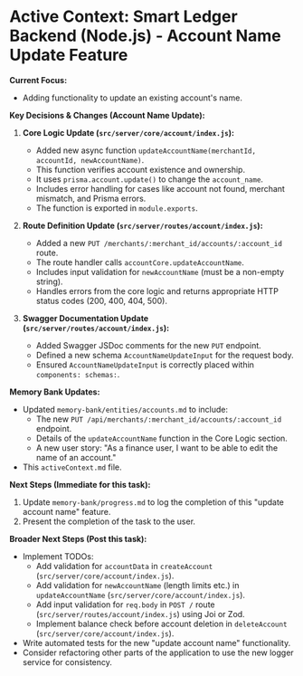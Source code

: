 # Active Context: Smart Ledger Backend (Node.js) - Account Name Update Feature

**Current Focus:**
- Adding functionality to update an existing account's name.

**Key Decisions & Changes (Account Name Update):**
1.  **Core Logic Update (`src/server/core/account/index.js`):**
    *   Added new async function `updateAccountName(merchantId, accountId, newAccountName)`.
    *   This function verifies account existence and ownership.
    *   It uses `prisma.account.update()` to change the `account_name`.
    *   Includes error handling for cases like account not found, merchant mismatch, and Prisma errors.
    *   The function is exported in `module.exports`.

2.  **Route Definition Update (`src/server/routes/account/index.js`):**
    *   Added a new `PUT /merchants/:merchant_id/accounts/:account_id` route.
    *   The route handler calls `accountCore.updateAccountName`.
    *   Includes input validation for `newAccountName` (must be a non-empty string).
    *   Handles errors from the core logic and returns appropriate HTTP status codes (200, 400, 404, 500).

3.  **Swagger Documentation Update (`src/server/routes/account/index.js`):**
    *   Added Swagger JSDoc comments for the new `PUT` endpoint.
    *   Defined a new schema `AccountNameUpdateInput` for the request body.
    *   Ensured `AccountNameUpdateInput` is correctly placed within `components: schemas:`.

**Memory Bank Updates:**
-   Updated `memory-bank/entities/accounts.md` to include:
    -   The new `PUT /api/merchants/:merchant_id/accounts/:account_id` endpoint.
    -   Details of the `updateAccountName` function in the Core Logic section.
    -   A new user story: "As a finance user, I want to be able to edit the name of an account."
-   This `activeContext.md` file.

**Next Steps (Immediate for this task):**
1.  Update `memory-bank/progress.md` to log the completion of this "update account name" feature.
2.  Present the completion of the task to the user.

**Broader Next Steps (Post this task):**
-   Implement TODOs:
    -   Add validation for `accountData` in `createAccount` (`src/server/core/account/index.js`).
    -   Add validation for `newAccountName` (length limits etc.) in `updateAccountName` (`src/server/core/account/index.js`).
    -   Add input validation for `req.body` in `POST /` route (`src/server/routes/account/index.js`) using Joi or Zod.
    -   Implement balance check before account deletion in `deleteAccount` (`src/server/core/account/index.js`).
-   Write automated tests for the new "update account name" functionality.
-   Consider refactoring other parts of the application to use the new logger service for consistency.
